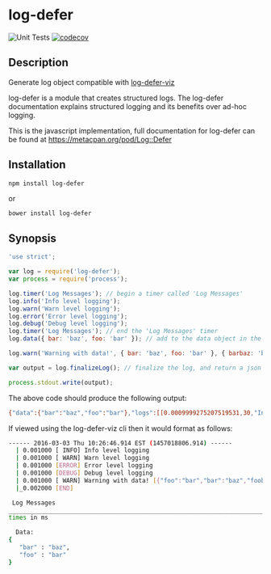 # log-defer

![Unit Tests](https://github.com/ioncache/log-defer/actions/workflows/nodejs.yml/badge.svg) [![codecov](https://codecov.io/gh/ioncache/log-defer/branch/main/graph/badge.svg)](https://codecov.io/gh/ioncache/log-defer)

## Description

Generate log object compatible with [log-defer-viz](https://github.com/hoytech/Log-Defer-Viz)

log-defer is a module that creates structured logs. The log-defer documentation explains structured logging and its benefits over ad-hoc logging.

This is the javascript implementation, full documentation for log-defer can be found at <https://metacpan.org/pod/Log::Defer>

## Installation

``` bash
npm install log-defer
```

or

```bsh
bower install log-defer
```

## Synopsis

```javascript
'use strict';

var log = require('log-defer');
var process = require('process');

log.timer('Log Messages'); // begin a timer called 'Log Messages'
log.info('Info level logging');
log.warn('Warn level logging');
log.error('Error level logging');
log.debug('Debug level logging');
log.timer('Log Messages'); // end the 'Log Messages' timer
log.data({ bar: 'baz', foo: 'bar' }); // add to the data object in the log-defer

log.warn('Warning with data!', { bar: 'baz', foo: 'bar' }, { barbaz: 'bazfoo', foobar: 'barbaz' });

var output = log.finalizeLog(); // finalize the log, and return a json string of the log-defer

process.stdout.write(output);
```

The above code should produce the following output:

```bash
{"data":{"bar":"baz","foo":"bar"},"logs":[[0.0009999275207519531,30,"Info level logging"],[0.0009999275207519531,20,"Warn level logging"],[0.0009999275207519531,10,"Error level logging"],[0.0009999275207519531,40,"Debug level logging"],[0.0009999275207519531,20,"Warning with data!",{"bar":"baz","foo":"bar","barbaz":"bazfoo","foobar":"barbaz"}]],"start":1457018806.914,"timers":[["Log Messages",0.0009999275207519531,0.0009999275207519531]],"end":0.0019998550415039062}
```

If viewed using the log-defer-viz cli then it would format as follows:

```bash
------ 2016-03-03 Thu 10:26:46.914 EST (1457018806.914) ------
  | 0.001000 [ INFO] Info level logging
  | 0.001000 [ WARN] Warn level logging
  | 0.001000 [ERROR] Error level logging
  | 0.001000 [DEBUG] Debug level logging
  | 0.001000 [ WARN] Warning with data! [{"foo":"bar","bar":"baz","foobar":"barbaz","barbaz":"bazfoo"}]
  |_0.002000 [END]

 Log Messages                                                                                  X
_______________________________________________________________________________________________________
times in ms                                                                                    1.0

  Data:
{
   "bar" : "baz",
   "foo" : "bar"
}
```
